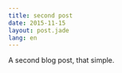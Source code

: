 ```yaml
---
title: second post
date: 2015-11-15
layout: post.jade
lang: en
---
```


A second blog post, that simple.
